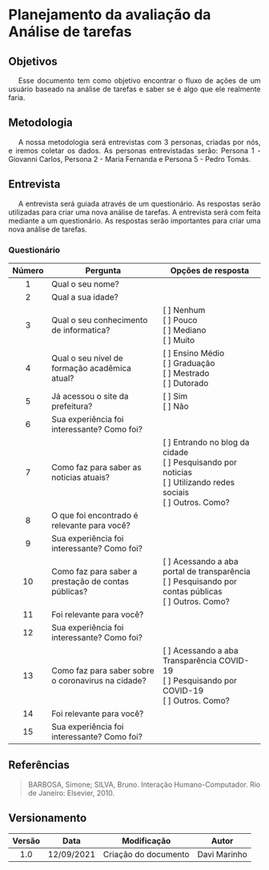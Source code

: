 # Planejamento da avaliação da Análise de tarefas

## Objetivos

<p style="text-indent: 20px; text-align: justify">
Esse documento tem como objetivo encontrar o fluxo de ações de um usuário baseado na análise de tarefas e saber se é algo que ele realmente faria.
</p>

## Metodologia
<p style="text-indent: 20px; text-align: justify">
A nossa metodologia será entrevistas com 3 personas, criadas por nós, e iremos coletar os dados. As personas entrevistadas serão: Persona 1 - Giovanni Carlos, Persona 2 - Maria Fernanda e Persona 5 - Pedro Tomás.
</p>

## Entrevista
<p style="text-indent: 20px; text-align: justify">
A entrevista será guiada através de um questionário. As respostas serão utilizadas para criar uma nova análise de tarefas.
A entrevista será com feita mediante a um questionário. As respostas serão importantes para criar uma nova análise de tarefas.
</p>

### Questionário
| Número| <center> Pergunta                                  | <center> Opções de resposta                   |
|:-----:|:---------------------------------------------------|:----------------------------------------------|
| 1     | Qual o seu nome?                                   |                                               |
| 2     | Qual a sua idade?                                  |                                               |
| 3     | Qual o seu conhecimento de informatica? | [ ] Nenhum <br>[ ] Pouco<br>[ ] Mediano<br>[ ] Muito |
| 4     | Qual o seu nível de formação acadêmica atual?      | [ ] Ensino Médio <br>[ ] Graduação<br>[ ] Mestrado<br>[ ] Dutorado |
| 5     | Já acessou o site da prefeitura? | [ ] Sim<br>[ ] Não |
| 6     | Sua experiência foi interessante? Como foi? | |
| 7     | Como faz para saber as noticias atuais? | [ ] Entrando no blog da cidade <br>[ ] Pesquisando por noticias <br>[ ] Utilizando redes sociais <br>[ ] Outros. Como? |
| 8    | O que foi encontrado é relevante para você? | |
| 9   | Sua experiência foi interessante? Como foi? | |
| 10     | Como faz para saber a prestação de contas públicas? | [ ] Acessando a aba portal de transparência <br>[ ] Pesquisando por contas públicas <br>[ ] Outros. Como? |
| 11    | Foi relevante para você? | |
| 12   | Sua experiência foi interessante? Como foi? | |
| 13     | Como faz para saber sobre o coronavirus na cidade? | [ ] Acessando a aba Transparência COVID-19 <br>[ ] Pesquisando por COVID-19 <br>[ ] Outros. Como? |
| 14    | Foi relevante para você? | |
| 15   | Sua experiência foi interessante? Como foi? | |

## Referências

> BARBOSA, Simone; SILVA, Bruno. Interação Humano-Computador. Rio de Janeiro: Elsevier, 2010.



## Versionamento
| Versão |    Data    |                      Modificação                       |    Autor     |
| :----: | :--------: | :----------------------------------------------------: | :----------: |
|  1.0   | 12/09/2021 | Criação do documento| Davi Marinho |